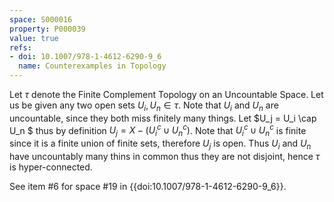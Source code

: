 ```yaml
---
space: S000016
property: P000039
value: true
refs:
- doi: 10.1007/978-1-4612-6290-9_6
  name: Counterexamples in Topology
---
```


Let $\tau$ denote the Finite Complement Topology on an Uncountable Space. Let us be given any two open sets $U_i,U_n \in \tau$. Note that $U_i$ and $U_n$ are uncountable, since they both miss finitely many things. Let $U_j = U_i \cap U_n $ thus by definition $U_j = X - (U_i {}^c \cup U_n {}^c)$. Note that $U_i {}^c \cup U_n {}^c$ is finite since it is a finite union of finite sets, therefore $U_j$ is open. Thus $U_i$ and $U_n$ have uncountably many thins in common thus they are not disjoint, hence $\tau$ is hyper-connected.

See item #6 for space #19 in {{doi:10.1007/978-1-4612-6290-9_6}}.
